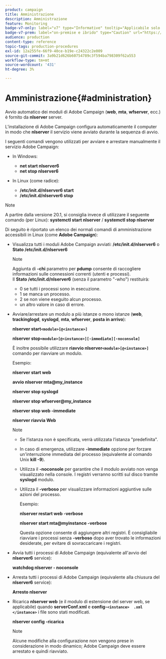 ```yaml
---
product: campaign
title: Amministrazione
description: Amministrazione
feature: Monitoring
badge-v7-only: label="v7" type="Informative" tooltip="Applicabile solo a Campaign Classic v7"
badge-v7-prem: label="on-premise e ibrido" type="Caution" url="https://experienceleague.adobe.com/docs/campaign-classic/using/installing-campaign-classic/architecture-and-hosting-models/hosting-models-lp/hosting-models.html?lang=it" tooltip="Applicabile solo alle distribuzioni on-premise e ibride"
audience: production
content-type: reference
topic-tags: production-procedures
exl-id: 12a255fe-66f9-40ce-b19e-c24322c2e009
source-git-commit: 3a9b21d626b60754789c3f594ba798309f62a553
workflow-type: tm+mt
source-wordcount: '431'
ht-degree: 3%

---
```


# Amministrazione{#administration}



Avvio automatico dei moduli di Adobe Campaign (**web**, **mta**, **wfserver**, ecc.) è fornito da **nlserver** server.

L’installazione di Adobe Campaign configura automaticamente il computer in modo che **nlserver** il servizio viene avviato durante la sequenza di avvio.

I seguenti comandi vengono utilizzati per avviare e arrestare manualmente il servizio Adobe Campaign:

* In Windows:

   * **net start nlserver6**
   * **net stop nlserver6**

* In Linux (come radice):

   * **/etc/init.d/nlserver6 start**
   * **/etc/init.d/nlserver6 stop**

>[!NOTE]
>
>A partire dalla versione 20.1, si consiglia invece di utilizzare il seguente comando (per Linux): **systemctl start nlserver** / **systemctl stop nlserver**

Di seguito è riportato un elenco dei normali comandi di amministrazione accessibili in Linux (come **Adobe Campaign**):

* Visualizza tutti i moduli Adobe Campaign avviati: **/etc/init.d/nlserver6** o **Stato /etc/init.d/nlserver6**

  >[!NOTE]
  >
  >Aggiunta di **-chi** parametro per **pdump** consente di raccogliere informazioni sulle connessioni correnti (utenti e processi).\
  >Il **Stato /etc/init.d/nlserver6** (senza il parametro &quot;-who&quot;) restituirà:
  >
  >    * 0 se tutti i processi sono in esecuzione.
  >    * 1 se manca un processo.
  >    * 2 se non viene eseguito alcun processo.
  >    * un altro valore in caso di errore.
  >

* Avviare/arrestare un modulo a più istanze o mono istanze (**web**, **trackinglogd**, **syslogd**, **mta**, **wfserver**, **posta in arrivo**):

  **nlserver start`<module>[@<instance>]`**

  **nlserver stop`<module>[@<instance>][-immediate][-noconsole]`**

  È inoltre possibile utilizzare **riavvio nlserver`<module>[@<instance>]`** comando per riavviare un modulo.

  Esempio:

  **nlserver start web**

  **avvio nlserver mta@my_instance**

  **nlserver stop syslogd**

  **nlserver stop wfserver@my_instance**

  **nlserver stop web -immediate**

  **nlserver riavvia Web**

  >[!NOTE]
  >
  >* Se l’istanza non è specificata, verrà utilizzata l’istanza &quot;predefinita&quot;.
  >* In caso di emergenza, utilizzare **-immediate** opzione per forzare un&#39;interruzione immediata del processo (equivalente al comando Unix **kill -9**).
  >* Utilizza il **-noconsole** per garantire che il modulo avviato non venga visualizzato nella console. I registri verranno scritti sul disco tramite **syslogd** modulo.
  >* Utilizza il **-verboso** per visualizzare informazioni aggiuntive sulle azioni del processo.
  >
  >   Esempio:
  >
  >   **nlserver restart web -verbose**
  >
  >   **nlserver start mta@myinstance -verbose**
  >
  >   Questa opzione consente di aggiungere altri registri. È consigliabile riavviare i processi senza **-verboso** dopo aver trovato le informazioni desiderate, per evitare di sovraccaricare i registri.

* Avvia tutti i processi di Adobe Campaign (equivalente all&#39;avvio del **nlserver6** service):

  **watchdog nlserver - noconsole**

* Arresta tutti i processi di Adobe Campaign (equivalente alla chiusura del **nlserver6** service):

  **Arresto nlserver**

* Ricarica **nlserver web** (e il modulo di estensione del server web, se applicabile) quando **serverConf.xml** e **config-`<instance>  .xml </instance>`** i file sono stati modificati.

  **nlserver config -ricarica**

  >[!NOTE]
  >
  >Alcune modifiche alla configurazione non vengono prese in considerazione in modo dinamico; Adobe Campaign deve essere arrestato e quindi riavviato.
